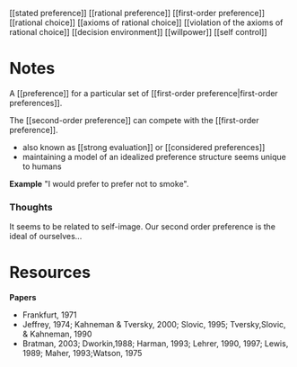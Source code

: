 [[stated preference]]
[[rational preference]]
[[first-order preference]]
[[rational choice]]
[[axioms of rational choice]]
[[violation of the axioms of rational choice]]
[[decision environment]]
[[willpower]]
[[self control]]

# Notes
A [[preference]] for a particular set of [[first-order preference|first-order preferences]].

The [[second-order preference]] can compete with the [[first-order preference]].

- also known as [[strong evaluation]] or [[considered preferences]]
- maintaining a model of an idealized preference structure seems unique to humans

**Example**
"I would prefer to prefer not to smoke".

### Thoughts
It seems to be related to self-image. Our second order preference is the ideal of ourselves... 

# Resources
**Papers**
- Frankfurt, 1971
- Jeffrey, 1974; Kahneman & Tversky, 2000; Slovic, 1995; Tversky,Slovic, & Kahneman, 1990
- Bratman, 2003; Dworkin,1988; Harman, 1993; Lehrer, 1990, 1997; Lewis, 1989; Maher, 1993;Watson, 1975
